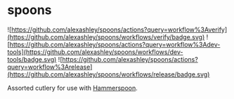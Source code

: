 # spoons

![https://github.com/alexashley/spoons/actions?query=workflow%3Averify](https://github.com/alexashley/spoons/workflows/verify/badge.svg)
![https://github.com/alexashley/spoons/actions?query=workflow%3Adev-tools](https://github.com/alexashley/spoons/workflows/dev-tools/badge.svg)
![https://github.com/alexashley/spoons/actions?query=workflow%3Arelease](https://github.com/alexashley/spoons/workflows/release/badge.svg)

Assorted cutlery for use with [Hammerspoon](https://www.hammerspoon.org/).
